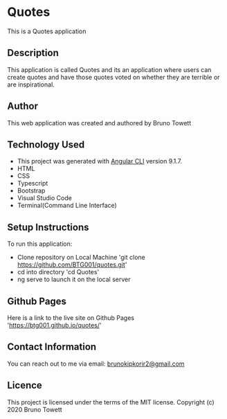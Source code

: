 # Quotes

This is a Quotes application

## Description

This application is called Quotes and its an application where users can create quotes and have those quotes voted on whether they are terrible or are inspirational. 


## Author

This web application was created and authored by Bruno Towett

## Technology Used

 * This project was generated with [Angular CLI](https://github.com/angular/angular-cli) version 9.1.7.
 * HTML
 * CSS
 * Typescript
 * Bootstrap
 * Visual Studio Code
 * Terminal(Command Line Interface)

## Setup Instructions

To run this application:
* Clone repository on Local Machine 'git clone https://github.com/BTG001/quotes.git'
* cd into directory 'cd Quotes'
* ng serve to launch it on the local server

## Github Pages

Here is a link to the live site on Github Pages 'https://btg001.github.io/quotes/'

## Contact Information

You can reach out to me via email: brunokipkorir2@gmail.com

## Licence

This project is licensed under the terms of the MIT license. Copyright (c) 2020 Bruno Towett